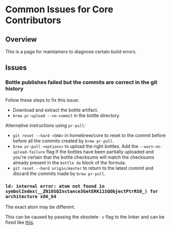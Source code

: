 # Common Issues for Core Contributors

## Overview

This is a page for maintainers to diagnose certain build errors.

## Issues

### Bottle publishes failed but the commits are correct in the git history

Follow these steps to fix this issue:
* Download and extract the bottle artifact.
* `brew pr-upload --no-commit` in the bottle directory.

Alternative instructions using `pr-pull`:
* `git reset --hard <SHA>` in homebrew/core to reset to the commit before before all the commits created by `brew pr-pull`.
* `brew pr-pull <options>` to upload the right bottles. Add the `--warn-on-upload-failure` flag if the bottles have been partially uploaded and you're certain that the bottle checksums will match the checksums already present in the `bottle do` block of the formula.
* `git reset --hard origin/master` to return to the latest commit and discard the commits made by `brew pr-pull`.

### `ld: internal error: atom not found in symbolIndex(__ZN10SQInstance3GetERK11SQObjectPtrRS0_) for architecture x86_64`

The exact atom may be different.

This can be caused by passing the obsolete `-s` flag to the linker and can be
fixed like [this](https://github.com/ungtb10d/homebrew-core/commit/c4ad981d788b21a406a6efe7748f2922986919a8).
